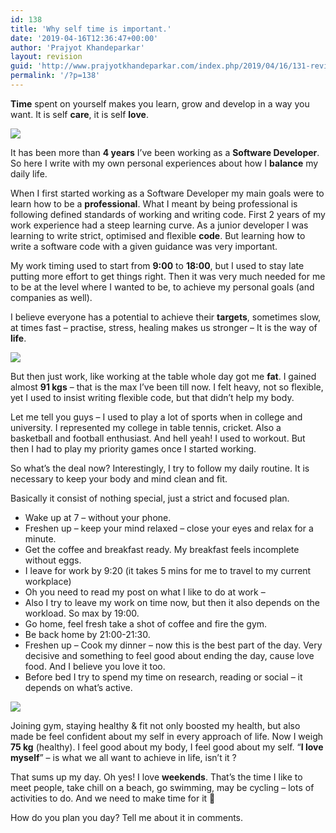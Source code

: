 ```yaml
---
id: 138
title: 'Why self time is important.'
date: '2019-04-16T12:36:47+00:00'
author: 'Prajyot Khandeparkar'
layout: revision
guid: 'http://www.prajyotkhandeparkar.com/index.php/2019/04/16/131-revision-v1/'
permalink: '/?p=138'
---
```


<span style="font-weight: 400;">**Time** spent on yourself makes you learn, grow and develop in a way you want. It is self **care**, it is self **love**. </span>

![](https://www.prajyotkhandeparkar.com/wp-content/uploads/2019/04/karate-2578819_640.jpg)

<span style="font-weight: 400;">It has been more than **4 years** I’ve been working as a **Software Developer**. So here I write with my own personal experiences about how I **balance** my daily life.</span>

<span style="font-weight: 400;">When I first started working as a Software Developer my main goals were to learn how to be a **professional**. What I meant by being professional is following defined standards of working and writing code. First 2 years of my work experience had a steep learning curve. As a junior developer I was learning to write strict, optimised and flexible **code**. But learning how to write a software code with a given guidance was very important. </span>

<span style="font-weight: 400;">My work timing used to start from **9:00** to **18:00**, but I used to stay late putting more effort to get things right. Then it was very much needed for me to be at the level where I wanted to be, to achieve my personal goals (and companies as well).</span>

<span style="font-weight: 400;">I believe everyone has a potential to achieve their **targets**, sometimes slow, at times fast – practise, stress, healing makes us stronger – It is the way of **life**. </span>

![](https://www.prajyotkhandeparkar.com/wp-content/uploads/2019/04/cat-1351612_640.jpg)

<span style="font-weight: 400;">But then just work, like working at the table whole day got me **fat**. I gained almost **91 kgs** – that is the max I’ve been till now. I felt heavy, not so flexible, yet I used to insist writing flexible code, but that didn’t help my body. </span>

<span style="font-weight: 400;">Let me tell you guys – I used to play a lot of sports when in college and university. I represented my college in table tennis, cricket. Also a basketball and football enthusiast. And hell yeah! I used to workout. But then I had to play my priority games once I started working.</span>

<span style="font-weight: 400;">So what’s the deal now? Interestingly, I try to follow my daily routine. It is necessary to keep your body and mind clean and fit.</span>

<span style="font-weight: 400;">Basically it consist of nothing special, just a strict and focused plan. </span>

- <span style="font-weight: 400;">Wake up at 7 – without your phone.</span>
- <span style="font-weight: 400;">Freshen up – keep your mind relaxed – close your eyes and relax for a minute. </span>
- <span style="font-weight: 400;">Get the coffee and breakfast ready. My breakfast feels incomplete without eggs. </span>
- <span style="font-weight: 400;">I leave for work by 9:20 (it takes 5 mins for me to travel to my current workplace)</span>
- <span style="font-weight: 400;">Oh you need to read my post on what I like to do at work – </span>
- <span style="font-weight: 400;">Also I try to leave my work on time now, but then it also depends on the workload. So max by 19:00.</span>
- <span style="font-weight: 400;">Go home, feel fresh take a shot of coffee and fire the gym.</span>
- <span style="font-weight: 400;">Be back home by 21:00-21:30. </span>
- <span style="font-weight: 400;">Freshen up – Cook my dinner – now this is the best part of the day. Very decisive and something to feel good about ending the day, cause love food. And I believe you love it too.</span>
- <span style="font-weight: 400;">Before bed I try to spend my time on research, reading or social – it depends on what’s active.</span>

![](https://www.prajyotkhandeparkar.com/wp-content/uploads/2019/04/board-953152_640.jpg)

Joining gym, staying healthy &amp; fit not only boosted my health, but also made be feel confident about my self in every approach of life. Now I weigh **75 kg** (healthy). I feel good about my body, I feel good about my self. “**I love myself**” – is what we all want to achieve in life, isn’t it ?

<span style="font-weight: 400;">That sums up my day. Oh yes! I love **weekends**. That’s the time I like to meet people, take chill on a beach, go swimming, may be cycling – lots of activities to do. And we need to make time for it 🙂 </span>

<span style="font-weight: 400;">How do you plan you day? Tell me about it in comments.</span>